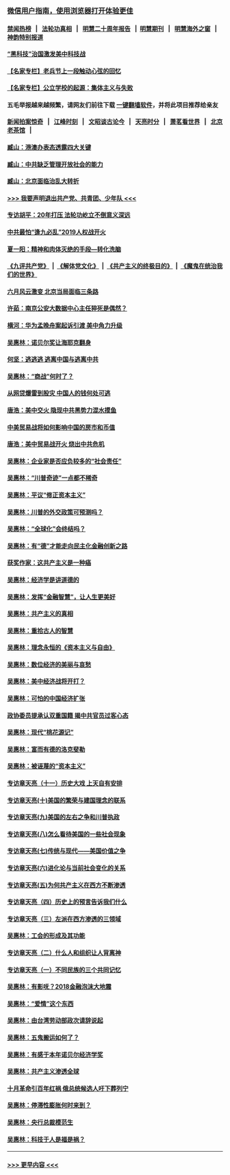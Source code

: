 ### [微信用户指南，使用浏览器打开体验更佳](https://github.com/gfw-breaker/banned-news1/blob/master/indexes/wechat-guide.md?t=0)
#### [禁闻热榜](热点新闻.md?t=0)  &nbsp;&nbsp;|&nbsp;&nbsp; [法轮功真相](https://github.com/gfw-breaker/truth/blob/master/README.md?t=0) &nbsp;&nbsp;|&nbsp;&nbsp; [明慧二十周年报告](https://github.com/gfw-breaker/mh-reports/blob/master/README.md?t=0) &nbsp;&nbsp;|&nbsp;&nbsp;[明慧期刊](https://github.com/gfw-breaker/mh-qikan) &nbsp;&nbsp;|&nbsp;&nbsp; [明慧海外之窗](https://github.com/gfw-breaker/mh-news/blob/master/README.md?t=0) &nbsp;&nbsp;|&nbsp;&nbsp; [神韵特别报道](https://github.com/gfw-breaker/mh-news/blob/master/shenyun.md?t=0)
#### [“黑科技”治国激发美中科技战](../pages/nsc423/n11638056.md?t=02040333) 
#### [【名家专栏】老兵节上一段触动心弦的回忆](../pages/nsc423/n11646016.md?t=02040333) 
#### [【名家专栏】公立学校的起源：集体主义与失败](../pages/nsc423/n11601833.md?t=02040333) 
#### 五毛举报越来越频繁，请网友们前往下载 [一键翻墙软件](https://github.com/gfw-breaker/ssr-accounts)，并将此项目推荐给亲友
#### [新闻拍案惊奇](https://github.com/gfw-breaker/banned-news1/blob/master/pages/link4.md) &nbsp;&nbsp;|&nbsp;&nbsp; [江峰时刻](https://github.com/gfw-breaker/banned-news1/blob/master/pages/link4.md) &nbsp;&nbsp;|&nbsp;&nbsp; [文昭谈古论今](https://github.com/gfw-breaker/banned-news1/blob/master/pages/link4.md) &nbsp;&nbsp;|&nbsp;&nbsp; [天亮时分](https://github.com/gfw-breaker/banned-news1/blob/master/pages/link4.md) &nbsp;&nbsp;|&nbsp;&nbsp; [萧茗看世界](https://github.com/gfw-breaker/banned-news1/blob/master/pages/link4.md) &nbsp;&nbsp;|&nbsp;&nbsp; [北京老茶馆](https://github.com/gfw-breaker/banned-news1/blob/master/pages/link4.md) &nbsp;&nbsp;|&nbsp;&nbsp; 
#### [臧山：港澳办表态透露四大关键](../pages/nsc423/n11421628.md?t=02040333) 
#### [臧山：中共缺乏管理开放社会的能力](../pages/nsc423/n11407457.md?t=02040333) 
#### [臧山：北京面临治乱大转折](../pages/nsc423/n11406895.md?t=02040333) 
#### [>>> 我要声明退出共产党、共青团、少年队 <<<](https://github.com/begood0513/goodnews/blob/master/quit/letter.md) 
#### [专访胡平：20年打压 法轮功屹立不倒意义深远](../pages/nsc423/n11398800.md?t=02040333) 
#### [中共最怕“逢九必乱”2019人权战开火](../pages/nsc423/n11385248.md?t=02040333) 
#### [夏一阳：精神和肉体灭绝的手段—转化洗脑](../pages/nsc423/n11368250.md?t=02040333) 
#### [《九评共产党》](https://github.com/begood0513/9ping.md/blob/master/README.md) &nbsp;|&nbsp; [《解体党文化》](../../../../jtdwh.md/blob/master/README.md)  &nbsp;|&nbsp; [《共产主义的终极目的》](../../../../gczydzjmd.md/blob/master/README.md) &nbsp;|&nbsp; [《魔鬼在统治我们的世界》](../../../../mgztzwmdsj.md/blob/master/README.md) 
#### [六月风云激变 北京当局面临三条路](../pages/nsc423/n11313668.md?t=02040333) 
#### [许茹：南京公安大数据中心主任猝死是偶然？](../pages/nsc423/n11064744.md?t=02040333) 
#### [横河：华为孟晚舟案起诉引渡 美中角力升级](../pages/nsc423/n11027230.md?t=02040333) 
#### [吴惠林：诺贝尔奖让海耶克翻身](../pages/nsc423/n10890049.md?t=02040333) 
#### [何坚：逃逃逃 逃离中国与逃离中共](../pages/nsc423/n10592891.md?t=02040333) 
#### [吴惠林：“商战”何时了？](../pages/nsc423/n10573558.md?t=02040333) 
#### [从网贷爆雷到股灾 中国人的钱何处可逃](../pages/nsc423/n10572800.md?t=02040333) 
#### [唐浩：美中交火 隐现中共黑势力混水摸鱼](../pages/nsc423/n10544040.md?t=02040333) 
#### [中美贸易战将如何影响中国的房市和币值](../pages/nsc423/n10543697.md?t=02040333) 
#### [唐浩：美中贸易战开火 烧出中共危机](../pages/nsc423/n10540126.md?t=02040333) 
#### [吴惠林：企业家是否应负较多的“社会责任”](../pages/nsc423/n10535022.md?t=02040333) 
#### [吴惠林：“川普奇迹”一点都不稀奇](../pages/nsc423/n10512808.md?t=02040333) 
#### [吴惠林：平议“修正资本主义”](../pages/nsc423/n10495724.md?t=02040333) 
#### [吴惠林：川普的外交政策可预测吗？](../pages/nsc423/n10462387.md?t=02040333) 
#### [吴惠林：“全球化”会终结吗？](../pages/nsc423/n10452838.md?t=02040333) 
#### [吴惠林：有“德”才能走向民主化金融创新之路](../pages/nsc423/n10432292.md?t=02040333) 
#### [获奖作家：这共产主义是一种癌](../pages/nsc423/n10431541.md?t=02040333) 
#### [吴惠林：经济学是讲道德的](../pages/nsc423/n10398014.md?t=02040333) 
#### [吴惠林：发挥“金融智慧”，让人生更美好](../pages/nsc423/n10375019.md?t=02040333) 
#### [吴惠林：共产主义的真相](../pages/nsc423/n10351394.md?t=02040333) 
#### [吴惠林：重拾古人的智慧](../pages/nsc423/n10337691.md?t=02040333) 
#### [吴惠林：理念永恒的《资本主义与自由》](../pages/nsc423/n10316274.md?t=02040333) 
#### [吴惠林：数位经济的美丽与哀愁](../pages/nsc423/n10292946.md?t=02040333) 
#### [吴惠林：美中经济战将开打？](../pages/nsc423/n10258825.md?t=02040333) 
#### [吴惠林：可怕的中国经济扩张](../pages/nsc423/n10219147.md?t=02040333) 
#### [政协委员提承认双重国籍 揭中共官员过客心态](../pages/nsc423/n10208809.md?t=02040333) 
#### [吴惠林：现代“桃花源记”](../pages/nsc423/n10185234.md?t=02040333) 
#### [吴惠林：富而有德的洛克斐勒](../pages/nsc423/n10142264.md?t=02040333) 
#### [吴惠林：被诬蔑的“资本主义”](../pages/nsc423/n10124816.md?t=02040333) 
#### [专访章天亮（十一）历史大戏 上天自有安排](../pages/nsc423/n10094905.md?t=02040333) 
#### [专访章天亮(十)美国的繁荣与建国理念的联系](../pages/nsc423/n10094899.md?t=02040333) 
#### [专访章天亮(九)美国的左右之争和川普执政](../pages/nsc423/n10094889.md?t=02040333) 
#### [专访章天亮(八)怎么看待美国的一些社会现象](../pages/nsc423/n10094857.md?t=02040333) 
#### [专访章天亮(七)传统与现代——美国价值之争](../pages/nsc423/n10093140.md?t=02040333) 
#### [专访章天亮(六)进化论与当前社会变化的关系](../pages/nsc423/n10092036.md?t=02040333) 
#### [专访章天亮(五)为何共产主义在西方不断渗透](../pages/nsc423/n10083620.md?t=02040333) 
#### [专访章天亮（四）历史上的预言告诉我们什么](../pages/nsc423/n10083606.md?t=02040333) 
#### [专访章天亮（三）左派在西方渗透的三领域](../pages/nsc423/n10081115.md?t=02040333) 
#### [吴惠林：工会的形成及其功能](../pages/nsc423/n10080633.md?t=02040333) 
#### [专访章天亮（二）什么人和组织让人背离神](../pages/nsc423/n10076637.md?t=02040333) 
#### [专访章天亮（一）不同民族的三个共同记忆](../pages/nsc423/n10074188.md?t=02040333) 
#### [吴惠林：有影呒？2018金融泡沫大地震](../pages/nsc423/n10040534.md?t=02040333) 
#### [吴惠林：“爱情”这个东西](../pages/nsc423/n10019423.md?t=02040333) 
#### [吴惠林：由台湾劳动部政次请辞说起](../pages/nsc423/n9979679.md?t=02040333) 
#### [吴惠林：五鬼搬运如何了？](../pages/nsc423/n9925338.md?t=02040333) 
#### [吴惠林：有感于本年诺贝尔经济学奖](../pages/nsc423/n9871883.md?t=02040333) 
#### [吴惠林：共产主义渗透全球](../pages/nsc423/n9812748.md?t=02040333) 
#### [十月革命引百年红祸 俄总统候选人吁下葬列宁](../pages/nsc423/n9810182.md?t=02040333) 
#### [吴惠林：停滞性膨胀何时来到？](../pages/nsc423/n9764136.md?t=02040333) 
#### [吴惠林：央行总裁模范生](../pages/nsc423/n9728134.md?t=02040333) 
#### [吴惠林：科技于人是福是祸？](../pages/nsc423/n9672982.md?t=02040333) 

----
#### [ >>> 更早内容 <<< ](../indexes/nsc423-earlier.md)
